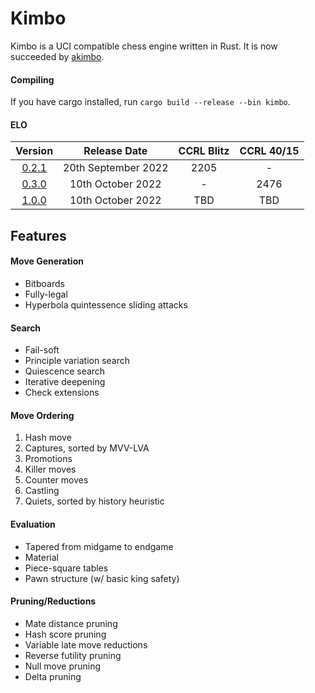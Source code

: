 # Kimbo

Kimbo is a UCI compatible chess engine written in Rust. It is now succeeded by [akimbo](https://github.com/JacquesRW/akimbo).


#### Compiling
If you have cargo installed, run ```cargo build --release --bin kimbo```.

#### ELO

| Version | Release Date | CCRL Blitz | CCRL 40/15 |
| :-----: | :----------: | :--------: | :--------: |
| [0.2.1](https://github.com/JacquesRW/Kimbo/releases/tag/v0.2.1)   | 20th September 2022 | 2205 | - |
| [0.3.0](https://github.com/JacquesRW/Kimbo/releases/tag/v0.3.0)   | 10th October 2022   | -  | 2476 |
| [1.0.0](https://github.com/JacquesRW/Kimbo/releases/tag/v1.0.0)   | 10th October 2022   | TBD  | TBD |

## Features

#### Move Generation
- Bitboards
- Fully-legal
- Hyperbola quintessence sliding attacks

#### Search
- Fail-soft
- Principle variation search
- Quiescence search
- Iterative deepening
- Check extensions

#### Move Ordering
1. Hash move
2. Captures, sorted by MVV-LVA
3. Promotions
4. Killer moves
5. Counter moves
6. Castling
4. Quiets, sorted by history heuristic

#### Evaluation
- Tapered from midgame to endgame
- Material
- Piece-square tables
- Pawn structure (w/ basic king safety)

#### Pruning/Reductions
- Mate distance pruning
- Hash score pruning
- Variable late move reductions
- Reverse futility pruning
- Null move pruning
- Delta pruning
